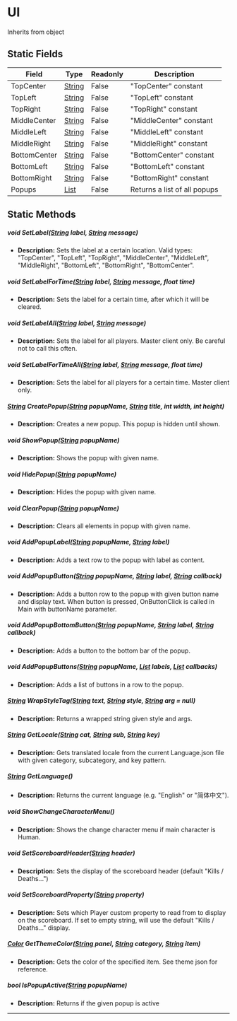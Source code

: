 # UI
Inherits from object
## Static Fields
|Field|Type|Readonly|Description|
|---|---|---|---|
|TopCenter|[String](../static/String.md)|False|"TopCenter" constant|
|TopLeft|[String](../static/String.md)|False|"TopLeft" constant|
|TopRight|[String](../static/String.md)|False|"TopRight" constant|
|MiddleCenter|[String](../static/String.md)|False|"MiddleCenter" constant|
|MiddleLeft|[String](../static/String.md)|False|"MiddleLeft" constant|
|MiddleRight|[String](../static/String.md)|False|"MiddleRight" constant|
|BottomCenter|[String](../static/String.md)|False|"BottomCenter" constant|
|BottomLeft|[String](../static/String.md)|False|"BottomLeft" constant|
|BottomRight|[String](../static/String.md)|False|"BottomRight" constant|
|Popups|[List](../objects/List.md)|False|Returns a list of all popups|
## Static Methods
##### void SetLabel([String](../static/String.md) label, [String](../static/String.md) message)
- **Description:** Sets the label at a certain location. Valid types: "TopCenter", "TopLeft", "TopRight", "MiddleCenter", "MiddleLeft", "MiddleRight", "BottomLeft", "BottomRight", "BottomCenter".
##### void SetLabelForTime([String](../static/String.md) label, [String](../static/String.md) message, float time)
- **Description:** Sets the label for a certain time, after which it will be cleared.
##### void SetLabelAll([String](../static/String.md) label, [String](../static/String.md) message)
- **Description:** Sets the label for all players. Master client only. Be careful not to call this often.
##### void SetLabelForTimeAll([String](../static/String.md) label, [String](../static/String.md) message, float time)
- **Description:** Sets the label for all players for a certain time. Master client only.
##### [String](../static/String.md) CreatePopup([String](../static/String.md) popupName, [String](../static/String.md) title, int width, int height)
- **Description:** Creates a new popup. This popup is hidden until shown.
##### void ShowPopup([String](../static/String.md) popupName)
- **Description:** Shows the popup with given name.
##### void HidePopup([String](../static/String.md) popupName)
- **Description:** Hides the popup with given name.
##### void ClearPopup([String](../static/String.md) popupName)
- **Description:** Clears all elements in popup with given name.
##### void AddPopupLabel([String](../static/String.md) popupName, [String](../static/String.md) label)
- **Description:** Adds a text row to the popup with label as content.
##### void AddPopupButton([String](../static/String.md) popupName, [String](../static/String.md) label, [String](../static/String.md) callback)
- **Description:** Adds a button row to the popup with given button name and display text. When button is pressed, OnButtonClick is called in Main with buttonName parameter.
##### void AddPopupBottomButton([String](../static/String.md) popupName, [String](../static/String.md) label, [String](../static/String.md) callback)
- **Description:** Adds a button to the bottom bar of the popup.
##### void AddPopupButtons([String](../static/String.md) popupName, [List](../objects/List.md) labels, [List](../objects/List.md) callbacks)
- **Description:** Adds a list of buttons in a row to the popup.
##### [String](../static/String.md) WrapStyleTag([String](../static/String.md) text, [String](../static/String.md) style, [String](../static/String.md) arg = null)
- **Description:** Returns a wrapped string given style and args.
##### [String](../static/String.md) GetLocale([String](../static/String.md) cat, [String](../static/String.md) sub, [String](../static/String.md) key)
- **Description:** Gets translated locale from the current Language.json file with given category, subcategory, and key pattern.
##### [String](../static/String.md) GetLanguage()
- **Description:** Returns the current language (e.g. "English" or "简体中文").
##### void ShowChangeCharacterMenu()
- **Description:** Shows the change character menu if main character is Human.
##### void SetScoreboardHeader([String](../static/String.md) header)
- **Description:** Sets the display of the scoreboard header (default "Kills / Deaths...")
##### void SetScoreboardProperty([String](../static/String.md) property)
- **Description:** Sets which Player custom property to read from to display on the scoreboard. If set to empty string, will use the default "Kills / Deaths..." display.
##### [Color](../objects/Color.md) GetThemeColor([String](../static/String.md) panel, [String](../static/String.md) category, [String](../static/String.md) item)
- **Description:** Gets the color of the specified item. See theme json for reference.
##### bool IsPopupActive([String](../static/String.md) popupName)
- **Description:** Returns if the given popup is active

---

